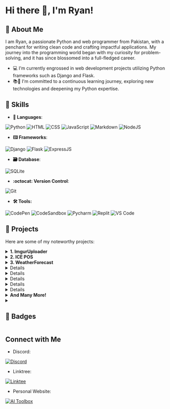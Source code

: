 # Hi there 👋, I'm Ryan!

## 👤 About Me

I am Ryan, a passionate Python and web programmer from Pakistan, with a penchant for writing clean code and crafting impactful applications. My journey into the programming world began with my curiosity for problem-solving, and it has since blossomed into a full-fledged career.

- 💻 I’m currently engrossed in web development projects utilizing Python frameworks such as Django and Flask.
- 📚🐍 I'm committed to a continuous learning journey, exploring new technologies and deepening my Python expertise.

## 💼 Skills

- **💬 Languages**:

![Python](https://img.shields.io/badge/python-3670A0?style=for-the-badge&logo=python&logoColor=ffdd54) ![HTML](https://img.shields.io/badge/html5-%23E34F26.svg?style=for-the-badge&logo=html5&logoColor=white) ![CSS](https://img.shields.io/badge/css3-%231572B6.svg?style=for-the-badge&logo=css3&logoColor=white) ![JavaScript](https://img.shields.io/badge/javascript-%23323330.svg?style=for-the-badge&logo=javascript&logoColor=%23F7DF1E) ![Markdown](https://img.shields.io/badge/markdown-%23000000.svg?style=for-the-badge&logo=markdown&logoColor=white) ![NodeJS](https://img.shields.io/badge/node.js-6DA55F?style=for-the-badge&logo=node.js&logoColor=white)
- **🖽 Frameworks**:

![Django](https://img.shields.io/badge/django-%23092E20.svg?style=for-the-badge&logo=django&logoColor=white) ![Flask](https://img.shields.io/badge/flask-%23000.svg?style=for-the-badge&logo=flask&logoColor=white) ![ExpressJS](https://img.shields.io/badge/express.js-%23404d59.svg?style=for-the-badge&logo=express&logoColor=%2361DAFB)
- **🗃️ Database**:

![SQLite](https://img.shields.io/badge/sqlite-%2307405e.svg?style=for-the-badge&logo=sqlite&logoColor=white)
- **:octocat: Version Control**:

![Git](https://img.shields.io/badge/git-%23F05033.svg?style=for-the-badge&logo=git&logoColor=white)
- **:hammer_and_wrench: Tools:**

![CodePen](https://img.shields.io/badge/CodePen-white?style=for-the-badge&logo=codepen&logoColor=black) ![CodeSandbox](https://img.shields.io/badge/Codesandbox-040404?style=for-the-badge&logo=codesandbox&logoColor=DBDBDB) ![Pycharm](https://img.shields.io/badge/pycharm-143?style=for-the-badge&logo=pycharm&logoColor=black&color=black&labelColor=green)
![Replit](https://img.shields.io/badge/Replit-DD1200?style=for-the-badge&logo=Replit&logoColor=white) ![VS Code](https://img.shields.io/badge/Visual%20Studio%20Code-0078d7.svg?style=for-the-badge&logo=visual-studio-code&logoColor=white")


## 📂 Projects

Here are some of my noteworthy projects:

<details>
<summary align="left"><strong>1. ImgurUploader</strong></summary>
   <ul>
      <li>Description: A Flask-based web application for uploading files to Imgur using its API and fetching the corresponding URL.</li>
      <li>Replit Project: <a href="https://replit.com/@RyanBaig/ImgurUploader">ImgurUploader</a></li>
      <li>Live Demo: <a href="https://imguruploader.ryanbaig.repl.co">Click Here</a></li>
   </ul>
</details>

<details>
<summary align="left"><strong>2. ICE POS</strong></summary>
    <ul>
         <li>Description: A Point of Sale (POS) software tailored for my father's courier business.</li>
         <li>Repository Link: <a href=https://github.com/RyanGamingYT/ICEPOS>Github Repository</a></li>
         <li>Screenshots: <a href=https://github.com/RyanGamingYT/ICEPOS/blob/master/README.md#screenshots>Link</a></li>
     </ul>
</details>
<details>
<summary align="left"><strong>3. WeatherForecast</strong></summary>
   <ul>
   <li>Description: A weather forecast application utilizing the <a href=weatherapi.com>WeatherAPI.com's</a> API. Provides weather forecasts for capital cities by inputting either a <strong>City</strong> or <strong>Country</strong> name.</li>
   <li>Repository Link: <a href=https://github.com/RyanGamingYT/WeatherForecast>Github Repository</a></li>
   <li>Screenshots: <a href=https://github.com/RyanGamingYT/WeatherForecast/blob/master/screenshots.JPG>Link</a</li>
   </ul>
   
</details>
<details>
<summary align="left"><strong>4. Auto-Organizer</strong></summary>
   <ul>
   <li>Description: Swiftly organizes any directory in mere seconds!</li>
   <li>Repository Link: <a href=https://github.com/RyanGamingYT/Auto-Organizer>Github Repository</a></li>
   <li>Executable: <a href=https://github.com/RyanGamingYT/Auto-Organizer/blob/main/dist/EXE/EXE/main.exe>Link</a</li>
   </ul>
   
</details>

<details>
<summary align="left"><strong>5. Password Manager</strong></summary>
   <ul>
   <li>Description: A secure Password Manager.</li>
   <li>Repository Link: <a href=https://github.com/RyanGamingYT/Password-Manager>Github Repository</a></li>
   <li>Executable: <a href=https://github.com/RyanGamingYT/Password-Manager/blob/main/dist/main.exe>Link</a</li>
   </ul>
   
</details>

<details>
<summary align="left"><strong>6. Clock</strong></summary>
   <ul>
   <li>Description: A comprehensive Clock Application featuring functionalities like alarms, stopwatch, and timer.</li>
   <li>Repository Link: <a href=https://github.com/RyanGamingYT/Clock>Github Repository</a></li>
   <li>Screenshots: <a href=https://github.com/RyanGamingYT/Clock#screenshots>Link</a></li>
   <li>Executable: <a href=https://github.com/RyanGamingYT/Clock/blob/main/dist/clock.exe>Link</a</li>
   </ul>
   
</details>

<details>
<summary align="left"><strong>7. Rock Paper Scissors</strong></summary>
   <ul>
   <li>Description:A simple yet engaging Rock-Paper-Scissors game with an AI opponent.</li>
   <li>Repository Link: <a href=https://github.com/RyanGamingYT/Rock-Paper-Scissors>Github Repository</a></li>
   <li>Screenshots: <a href=https://github.com/RyanGamingYT/Rock-Paper-Scissors#screenshots></a></li>
   <li>Executable: <a href=https://github.com/RyanGamingYT/Rock-Paper-Scissors/blob/main/dist/Rock%20Paper%20Scissors.exe>Link</a</li>
   </ul>
   
</details>

<details>
<summary align="left"><strong>8. Discordia Discord Bot</strong></summary>
   <ul>
   <li>Description: A simple Discord bot I made for a Discord server named <a href=https://rg5373429.wixsite.com/discordia>Discordia.</a></li>
   <li>Replit Link: <a href=https://replit.com/@RyanBaig/Discordia-Bot#index.js>Replit Project</a></li>
   <li>Technologies Used: <a href=https://discord.js.org/>Discord.js v12, </a><a href=https://discord.js.org/>Express.js, </a>and <a href=https://github.com/xixi52/discord-canvas#readme> Discord-canvas.</a></li>
   </ul>
</details>

<details>
<summary align="left"><strong>And Many More!</strong></summary>
   <ul>
   <li>Visit My <a href=codepen.io/Ryan-Baig>CodePen, </a><a href=replit.com/@RyanBaig>Replit </a>or <a href=https://github.com/RyanGamingYT?tab=repositories>My Repositories. </a></li>
   </ul>
</details>

<details>
<summary><strong><h2>🔗 Badges</strong></h2></summary>
<div>
    <h4>AI Chatbots</h4>
    <img src="https://img.shields.io/badge/chatGPT-74aa9c?style=for-the-badge&logo=openai&logoColor=white" alt="ChatGPT Badge">
    <h4>Browser</h4>
    <img src="https://img.shields.io/badge/Google%20Chrome-4285F4?style=for-the-badge&logo=GoogleChrome&logoColor=white" alt="Google Chrome Badge">
    <h4>Cloud</h4>
    <img src="https://img.shields.io/badge/Google%20Drive-4285F4?style=for-the-badge&logo=googledrive&logoColor=white" alt="Google Drive Badge">
    <h4>Designer Tools</h4>
    <img src="https://img.shields.io/badge/adobe%20illustrator-%23FF9A00.svg?style=for-the-badge&logo=adobe%20illustrator&logoColor=white" alt="Adobe Illustrator Badge">
    <img src="https://img.shields.io/badge/adobe%20photoshop-%2331A8FF.svg?style=for-the-badge&logo=adobe%20photoshop&logoColor=white" alt="Adobe Photoshop Badge">
    <h4>Developer Forums</h4>
    <img src="https://img.shields.io/badge/Reddit-%23FF4500.svg?style=for-the-badge&logo=Reddit&logoColor=white" alt="Reddit Badge">
    <img src="https://img.shields.io/badge/-Stackoverflow-FE7A16?style=for-the-badge&logo=stack-overflow&logoColor=white" alt="Stack Overflow Badge">
    <h4>Documentation Platforms</h4>
    <img src="https://img.shields.io/badge/Wikipedia-%23000000.svg?style=for-the-badge&logo=wikipedia&logoColor=white" alt="Wikipedia Badge">
    <h4>Gaming</h4>
    <img src="https://img.shields.io/badge/epicgames-%23313131.svg?style=for-the-badge&logo=epicgames&logoColor=white" alt="Epic Games Badge">
    <h4>Hosting</h4>
    <img src="https://img.shields.io/badge/github%20pages-121013?style=for-the-badge&logo=github&logoColor=white" alt="GitHub Pages Badge">
    <img src="https://img.shields.io/badge/vercel-%23000000.svg?style=for-the-badge&logo=vercel&logoColor=white" alt="Vercel Badge">
    <img src="https://img.shields.io/badge/Replit-DD1200?style=for-the-badge&logo=Replit&logoColor=white" alt="Replit Badge">
    <h4>Music Apps</h4>
    <img src="https://img.shields.io/badge/Spotify-1ED760?style=for-the-badge&logo=spotify&logoColor=white" alt="Spotify Badge">
    <img src="https://img.shields.io/badge/YouTube_Music-FF0000?style=for-the-badge&logo=youtube-music&logoColor=white" alt="YouTube Music Badge">
    <h4>Office</h4>
    <img src="https://img.shields.io/badge/Microsoft-0078D4?style=for-the-badge&logo=microsoft&logoColor=white" alt="Microsoft Badge">
    <h4>Operating System</h4>
    <img src="https://img.shields.io/badge/Windows%207-0078D6?style=for-the-badge&logo=windows&logoColor=white" alt="Windows 7 Badge">
    <h4>Search Engines</h4>
    <img src="https://img.shields.io/badge/google-4285F4?style=for-the-badge&logo=google&logoColor=white" alt="Google Badge">
    <h4>Smartphone Brands/OS</h4>
    <img src="https://img.shields.io/badge/Android-3DDC84?style=for-the-badge&logo=android&logoColor=white" alt="Android Badge">
    <img src="https://img.shields.io/badge/Samsung-%231428A0.svg?style=for-the-badge&logo=samsung&logoColor=white" alt="Samsung Badge">
    <h4>Smartphone Store </h4>
    <img src="https://img.shields.io/badge/Google_Play-414141?style=for-the-badge&logo=google-play&logoColor=white" alt="Play Store Badge">
    <h4>Streaming Service(s)</h4>
    <img src="https://img.shields.io/badge/Netflix-E50914?style=for-the-badge&logo=netflix&logoColor=white" alt="Netflix Badge">
    <img src="https://img.shields.io/badge/Youtube%20Gaming-FF0000?style=for-the-badge&logo=Youtubegaming&logoColor=white" alt="YouTube Gaming Badge">
</div>
</details>
    
## Connect with Me

- Discord:

[![Discord](https://img.shields.io/badge/Discord-%235865F2.svg?style=for-the-badge&logo=discord&logoColor=white)](https://discord.com/users/888381914015219713)
- Linktree:

[![Linktee](https://img.shields.io/badge/linktree-1de9b6?style=for-the-badge&logo=linktree&logoColor=white)](https://linktr.ee/ryanbaig)

- Personal Website:

[![AI Toolbox](https://img.shields.io/badge/%F0%9F%8C%90%20AI%20Toolbox-gray?style=for-the-badge)](https://ai-toolbox.zapier.app/home)
